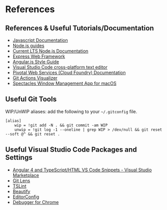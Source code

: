 # References

## References & Useful Tutorials/Documentation
- [Javascript Documentation](https://developer.mozilla.org/en-US/docs/Web/JavaScript/Reference)
- [Node.js guides](https://nodejs.org/en/docs/guides/)
- [Current LTS Node.js Documentation](https://nodejs.org/dist/latest-v8.x/docs/api/)
- [Express Web Framework](https://expressjs.com/)
- [Angular.js Style Guide](https://github.com/johnpapa/angular-styleguide/blob/master/a1/README.md)
- [Visual Studio Code cross-platform text editor](https://code.visualstudio.com/)
- [Pivotal Web Services (Cloud Foundry) Documentation](http://docs.run.pivotal.io/starting/index.html)
- [Git Actions Visualizer](https://onlywei.github.io/explain-git-with-d3/)
- [Spectacles Window Management App for macOS](https://www.spectacleapp.com/)

## Useful Git Tools
WIP/UnWIP aliases: add the following to your `~/.gitconfig` file.
```
[alias]
    wip = !git add -N . && git commit -am WIP
    unwip = !git log -1 --oneline | grep WIP > /dev/null && git reset --soft @^ && git reset .
```

## Useful Visual Studio Code Packages and Settings
- [Angular 4 and TypeScript/HTML VS Code Snippets - Visual Studio Marketplace](https://marketplace.visualstudio.com/items?itemName=danwahlin.angular2-snippets)
- [Git Lens](https://marketplace.visualstudio.com/items?itemName=eamodio.gitlens)
- [TSLint](https://marketplace.visualstudio.com/items?itemName=ms-vscode.vscode-typescript-tslint-plugin)
- [Beautify](https://marketplace.visualstudio.com/items?itemName=HookyQR.beautify)
- [EditorConfig](https://marketplace.visualstudio.com/items?itemName=EditorConfig.EditorConfig)
- [Debugger for Chrome](https://marketplace.visualstudio.com/items?itemName=msjsdiag.debugger-for-chrome)